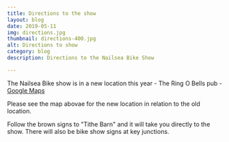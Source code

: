 ```yaml
---
title: Directions to the show
layout: blog
date: 2019-05-11
img: directions.jpg
thumbnail: directions-400.jpg
alt: Directions to show
category: blog
description: Directions to the Nailsea Bike Show

---
```


The Nailsea Bike show is in a new location this year - The Ring O Bells pub - <a href="https://goo.gl/maps/W6MeZ2wZbGC2" target="_blank">Google Maps</a>

Please see the map abovae for the new location in relation to the old location.

Follow the brown signs to "Tithe Barn" and it will take you directly to the show.  There will also be bike show signs at key junctions.
